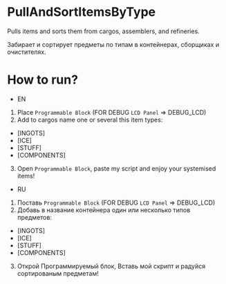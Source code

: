 # PullAndSortItemsByType
Pulls items and sorts them from cargos, assemblers, and refineries.

Забирает и сортирует предметы по типам в контейнерах, сборщиках и очистителях.


# How to run?
- EN
1. Place `Programmable Block` (FOR DEBUG `LCD Panel` => DEBUG_LCD)
2. Add to cargos name one or several this item types:
- [INGOTS]
- [ICE]
- [STUFF]
- [COMPONENTS]
3. Open `Programmable Block`, paste my script and enjoy your systemised items!


- RU
1. Поставь `Programmable Block` (FOR DEBUG `LCD Panel` => DEBUG_LCD)
2. Добавь в название контейнера один или несколько типов предметов:
- [INGOTS]
- [ICE]
- [STUFF]
- [COMPONENTS]
3. Открой Программируемый блок, Вставь мой скрипт и радуйся сортированым предметам!

